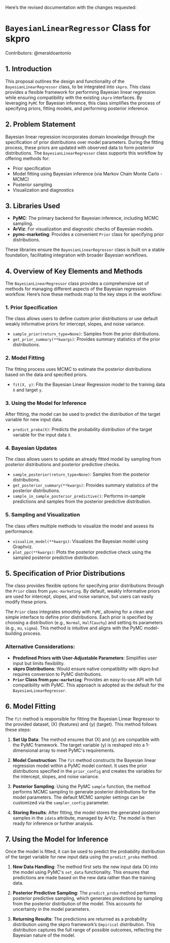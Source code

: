 Here’s the revised documentation with the changes requested:

# `BayesianLinearRegressor` Class for skpro

Contributors: @meraldoantonio

## 1. Introduction

This proposal outlines the design and functionality of the `BayesianLinearRegressor` class, to be integrated into `skpro`. This class provides a flexible framework for performing Bayesian linear regression while ensuring compatibility with the existing `skpro` interfaces. By leveraging `PyMC` for Bayesian inference, this class simplifies the process of specifying priors, fitting models, and performing posterior inference.

## 2. Problem Statement

Bayesian linear regression incorporates domain knowledge through the specification of prior distributions over model parameters. During the fitting process, these priors are updated with observed data to form posterior distributions. The `BayesianLinearRegressor` class supports this workflow by offering methods for:
- Prior specification
- Model fitting using Bayesian inference (via Markov Chain Monte Carlo - MCMC)
- Posterior sampling
- Visualization and diagnostics

## 3. Libraries Used

- **PyMC**: The primary backend for Bayesian inference, including MCMC sampling.
- **ArViz**: For visualization and diagnostic checks of Bayesian models.
- **pymc-marketing**: Provides a convenient `Prior` class for specifying prior distributions.

These libraries ensure the `BayesianLinearRegressor` class is built on a stable foundation, facilitating integration with broader Bayesian workflows.

## 4. Overview of Key Elements and Methods

The `BayesianLinearRegressor` class provides a comprehensive set of methods for managing different aspects of the Bayesian regression workflow. Here’s how these methods map to the key steps in the workflow:

### 1. **Prior Specification**

The class allows users to define custom prior distributions or use default weakly informative priors for intercept, slopes, and noise variance.

- `sample_prior(return_type=None)`: Samples from the prior distributions.
- `get_prior_summary(**kwargs)`: Provides summary statistics of the prior distributions.

### 2. **Model Fitting**

The fitting process uses MCMC to estimate the posterior distributions based on the data and specified priors.

- `fit(X, y)`: Fits the Bayesian Linear Regression model to the training data `X` and target `y`.

### 3. **Using the Model for Inference**

After fitting, the model can be used to predict the distribution of the target variable for new input data.

- `predict_proba(X)`: Predicts the probability distribution of the target variable for the input data `X`.

### 4. **Bayesian Updates**

The class allows users to update an already fitted model by sampling from posterior distributions and posterior predictive checks.

- `sample_posterior(return_type=None)`: Samples from the posterior distributions.
- `get_posterior_summary(**kwargs)`: Provides summary statistics of the posterior distributions.
- `sample_in_sample_posterior_predictive()`: Performs in-sample predictions and samples from the posterior predictive distribution.

### 5. **Sampling and Visualization**

The class offers multiple methods to visualize the model and assess its performance.

- `visualize_model(**kwargs)`: Visualizes the Bayesian model using Graphviz.
- `plot_ppc(**kwargs)`: Plots the posterior predictive check using the sampled posterior predictive distribution.

## 5. Specification of Prior Distributions

The class provides flexible options for specifying prior distributions through the `Prior` class from `pymc-marketing`. By default, weakly informative priors are used for intercept, slopes, and noise variance, but users can easily modify these priors.

The `Prior` class integrates smoothly with `PyMC`, allowing for a clean and simple interface to define prior distributions. Each prior is specified by choosing a distribution (e.g., `Normal`, `HalfCauchy`) and setting its parameters (e.g., `mu`, `sigma`). This method is intuitive and aligns with the PyMC model-building process.

### Alternative Considerations:
- **Predefined Priors with User-Adjustable Parameters**: Simplifies user input but limits flexibility.
- **skpro Distributions**: Would ensure native compatibility with skpro but requires conversion to PyMC distributions.
- **`Prior` Class from `pymc-marketing`**: Provides an easy-to-use API with full compatibility with PyMC. This approach is adopted as the default for the `BayesianLinearRegressor`.

## 6. Model Fitting

The `fit` method is responsible for fitting the Bayesian Linear Regressor to the provided dataset, \(X\) (features) and \(y\) (target). This method follows these steps:

1. **Set Up Data**: The method ensures that \(X\) and \(y\) are compatible with the PyMC framework. The target variable \(y\) is reshaped into a 1-dimensional array to meet PyMC's requirements.
   
2. **Model Construction**: The `fit` method constructs the Bayesian linear regression model within a PyMC model context. It uses the prior distributions specified in the `prior_config` and creates the variables for the intercept, slopes, and noise variance.

3. **Posterior Sampling**: Using the PyMC `sample` function, the method performs MCMC sampling to generate posterior distributions for the model parameters. The default MCMC sampler settings can be customized via the `sampler_config` parameter.

4. **Storing Results**: After fitting, the model stores the generated posterior samples in the `idata` attribute, managed by ArViz. The model is then ready for inference or further analysis.

## 7. Using the Model for Inference

Once the model is fitted, it can be used to predict the probability distribution of the target variable for new input data using the `predict_proba` method.

1. **New Data Handling**: The method first sets the new input data \(X\) into the model using PyMC's `set_data` functionality. This ensures that predictions are made based on the new data rather than the training data.

2. **Posterior Predictive Sampling**: The `predict_proba` method performs posterior predictive sampling, which generates predictions by sampling from the posterior distribution of the model. This accounts for uncertainty in the model parameters.

3. **Returning Results**: The predictions are returned as a probability distribution using the skpro framework’s `Empirical` distribution. This distribution captures the full range of possible outcomes, reflecting the Bayesian nature of the model.
